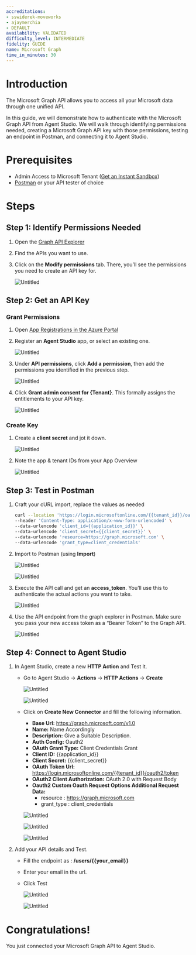 ```yaml
---
accreditations:
- sswiderek-moveworks
- ajaymerchia
- DEFAULT
availability: VALIDATED
difficulty_level: INTERMEDIATE
fidelity: GUIDE
name: Microsoft Graph
time_in_minutes: 30
---
```


# Introduction

The Microsoft Graph API allows you to access all your Microsoft data through one unified API. 

In this guide, we will demonstrate how to authenticate with the Microsoft Graph API from Agent Studio. We will walk through identifying permissions needed, creating a Microsoft Graph API key with those permissions, testing an endpoint in Postman, and connecting it to Agent Studio.

# Prerequisites

- Admin Access to Microsoft Tenant ([Get an Instant Sandbox](https://developer.microsoft.com/en-US/microsoft-365/dev-program))
- [Postman](https://www.postman.com/downloads/) or your API tester of choice

# Steps

## Step 1: Identify Permissions Needed

1. Open the [Graph API Explorer](https://developer.microsoft.com/en-us/graph/graph-explorer)
2. Find the APIs you want to use. 
3. Click on the **Modify permissions** tab. There, you’ll see the permissions you need to create an API key for.
    
    ![Untitled](Authentication%20Guide%20Microsoft%20Graph%20API%20822c8b4935bd47a6b7b5c633bd75a3a6/Untitled.png)
    

## Step 2: Get an API Key

### Grant Permissions

1. Open [App Registrations in the Azure Portal](https://portal.azure.com/#view/Microsoft_AAD_RegisteredApps/ApplicationsListBlade)
2. Register an **Agent Studio** app, or select an existing one.
    
    ![Untitled](Authentication%20Guide%20Microsoft%20Graph%20API%20822c8b4935bd47a6b7b5c633bd75a3a6/image.png)
    
3. Under **API permissions**, click **Add a permission**, then add the permissions you identified in the previous step.
    
    ![Untitled](Authentication%20Guide%20Microsoft%20Graph%20API%20822c8b4935bd47a6b7b5c633bd75a3a6/image%20copy.png)
    
4. Click **Grant admin consent for {Tenant}**. This formally assigns the entitlements to your API key.
    
    ![Untitled](Authentication%20Guide%20Microsoft%20Graph%20API%20822c8b4935bd47a6b7b5c633bd75a3a6/Untitled%203.png)
    

### Create Key

1. Create a **client secret** and jot it down.
    
    ![Untitled](Authentication%20Guide%20Microsoft%20Graph%20API%20822c8b4935bd47a6b7b5c633bd75a3a6/image%20copy%202.png)
    
2. Note the app & tenant IDs from your App Overview
    
    ![Untitled](Authentication%20Guide%20Microsoft%20Graph%20API%20822c8b4935bd47a6b7b5c633bd75a3a6/image%20copy%203.png)
    

## Step 3: Test in Postman

1. Craft your cURL import, replace the values as needed
    
    ```bash
    curl --location 'https://login.microsoftonline.com/{{tenant_id}}/oauth2/token' \
    --header 'Content-Type: application/x-www-form-urlencoded' \
    --data-urlencode 'client_id={{application_id}}' \
    --data-urlencode 'client_secret={{client_secret}}' \
    --data-urlencode 'resource=https://graph.microsoft.com' \
    --data-urlencode 'grant_type=client_credentials'
    ```
    
2. Import to Postman (using **Import**)
    
    ![Untitled](Authentication%20Guide%20Microsoft%20Graph%20API%20822c8b4935bd47a6b7b5c633bd75a3a6/Untitled%206.png)
    
    ![Untitled](Authentication%20Guide%20Microsoft%20Graph%20API%20822c8b4935bd47a6b7b5c633bd75a3a6/Untitled%207.png)
    
3. Execute the API call and get an **access_token**. You’ll use this to authenticate the actual actions you want to take.
    
    ![Untitled](Authentication%20Guide%20Microsoft%20Graph%20API%20822c8b4935bd47a6b7b5c633bd75a3a6/Untitled%208.png)
    
4. Use the API endpoint from the graph explorer in Postman. Make sure you pass your new access token as a “Bearer Token” to the Graph API.
    
    ![Untitled](Authentication%20Guide%20Microsoft%20Graph%20API%20822c8b4935bd47a6b7b5c633bd75a3a6/Untitled%209.png)
    

## Step 4: Connect to Agent Studio

1. In Agent Studio, create a new **HTTP Action** and Test it.
   - Go to Agent Studio -> **Actions** -> **HTTP Actions** -> **Create**

      ![Untitled](Authentication%20Guide%20Microsoft%20Graph%20API%20822c8b4935bd47a6b7b5c633bd75a3a6/Pasted%20Graphic.png)

      ![Untitled](Authentication%20Guide%20Microsoft%20Graph%20API%20822c8b4935bd47a6b7b5c633bd75a3a6/Pasted%20Graphic%201.png)
   
   - Click on **Create New Connector** and fill the following information.
        - **Base Url:** https://graph.microsoft.com/v1.0
        - **Name:** Name Accordingly
        - **Description:** Give a Suitable Description.
        - **Auth Config:** Oauth2
        - **OAuth Grant Type:** Client Credentials Grant
        - **Client ID:** {{application_id}}
        - **Client Secret:** {{client_secret}}
        - **OAuth Token Url:** https://login.microsoftonline.com/{{tenant_id}}/oauth2/token
        - **OAuth2 Client Authorization:** OAuth 2.0 with Request Body
        - **Oauth2 Custom Oauth Request Options Additional Request Data:**
            - resource : https://graph.microsoft.com
            - grant_type : client_credentials
  
        ![Untitled](Authentication%20Guide%20Microsoft%20Graph%20API%20822c8b4935bd47a6b7b5c633bd75a3a6/Pasted_Graphic_2.png)
   
        ![Untitled](Authentication%20Guide%20Microsoft%20Graph%20API%20822c8b4935bd47a6b7b5c633bd75a3a6/Pasted_Graphic_3.png)
   
        ![Untitled](Authentication%20Guide%20Microsoft%20Graph%20API%20822c8b4935bd47a6b7b5c633bd75a3a6/Pasted_Graphic_4.png)
   
3. Add your API details and Test.
    - Fill the endpoint as : **/users/{{your_email}}**
    - Enter your email in the url.
    - Click Test
   
      ![Untitled](Authentication%20Guide%20Microsoft%20Graph%20API%20822c8b4935bd47a6b7b5c633bd75a3a6/Pasted_Graphic_6.png)

      ![Untitled](Authentication%20Guide%20Microsoft%20Graph%20API%20822c8b4935bd47a6b7b5c633bd75a3a6/Pasted_Graphic_7.png)

# Congratulations!

You just connected your Microsoft Graph API to Agent Studio.
